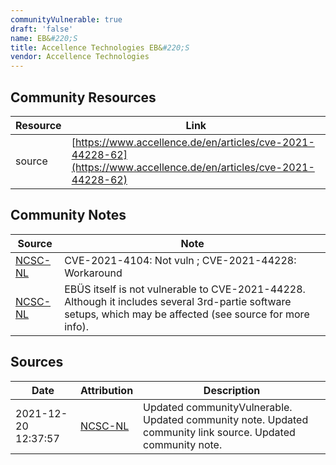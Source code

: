 ```yaml
---
communityVulnerable: true
draft: 'false'
name: EB&#220;S
title: Accellence Technologies EB&#220;S
vendor: Accellence Technologies
---
```



## Community Resources
| Resource | Link |
| --- | --- |
| source | [https://www.accellence.de/en/articles/cve-2021-44228-62](https://www.accellence.de/en/articles/cve-2021-44228-62) |

## Community Notes
| Source | Note |
| --- | --- |
| [NCSC-NL](https://github.com/NCSC-NL/log4shell/blob/main/software/README.md) | CVE-2021-4104: Not vuln ; CVE-2021-44228: Workaround </ul> |
| [NCSC-NL](https://github.com/NCSC-NL/log4shell/blob/main/software/README.md) | EB&#220;S itself is not vulnerable to CVE-2021-44228. Although it includes several 3rd-partie software setups, which may be affected (see source for more info). |

## Sources
| Date | Attribution | Description |
| --- | --- | --- |
| 2021-12-20 12:37:57 | [NCSC-NL](https://github.com/NCSC-NL/log4shell/blob/main/software/README.md) | Updated communityVulnerable. Updated community note. Updated community link source. Updated community note.  |
